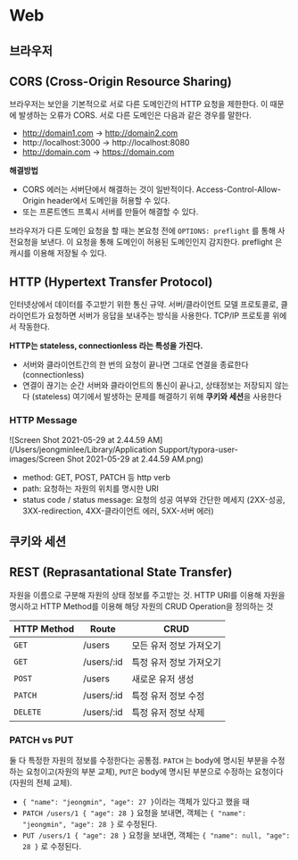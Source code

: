 # Web

## 브라우저

## CORS (Cross-Origin Resource Sharing)

브라우저는 보안을 기본적으로 서로 다른 도메인간의 HTTP 요청을 제한한다. 이 때문에 발생하는 오류가 CORS. 서로 다른 도메인은 다음과 같은 경우를 말한다.

* http://domain1.com → http://domain2.com
* http://localhost:3000 → http://localhost:8080
* http://domain.com → https://domain.com



**해결방법**

* CORS 에러는 서버단에서 해결하는 것이 일반적이다.
  Access-Control-Allow-Origin header에서 도메인을 허용할 수 있다.
* 또는 프론트엔드 프록시 서버를 만들어 해결할 수 있다.



브라우저가 다른 도메인 요청을 할 때는 본요청 전에 `OPTIONS: preflight` 를 통해 사전요청을 보낸다. 이 요청을 통해 도메인이 허용된 도메인인지 감지한다. preflight 은 캐시를 이용해 저장될 수 있다.



## HTTP (Hypertext Transfer Protocol)

인터넷상에서 데이터를 주고받기 위한 통신 규약. 서버/클라이언트 모델 프로토콜로, 클라이언트가 요청하면 서버가 응답을 보내주는 방식을 사용한다. TCP/IP 프로토콜 위에서 작동한다.

**HTTP는 stateless, connectionless 라는 특성을 가진다.**

* 서버와 클라이언트간의 한 번의 요청이 끝나면 그대로 연결을 종료한다 (connectionless)
* 연결이 끊기는 순간 서버와 클라이언트의 통신이 끝나고, 상태정보는 저장되지 않는다 (stateless)
  여기에서 발생하는 문제를 해결하기 위해 **쿠키와 세션**을 사용한다



### HTTP Message 

![Screen Shot 2021-05-29 at 2.44.59 AM](/Users/jeongminlee/Library/Application Support/typora-user-images/Screen Shot 2021-05-29 at 2.44.59 AM.png)

* method: GET, POST, PATCH 등 http verb
* path: 요청하는 자원의 위치를 명시한 URI
* status code / status message: 요청의 성공 여부와 간단한 메세지 
  (2XX-성공, 3XX-redirection, 4XX-클라이언트 에러, 5XX-서버 에러)



## 쿠키와 세션



## REST (Reprasantational State Transfer)

자원을 이름으로 구분해 자원의 상태 정보를 주고받는 것. HTTP URI를 이용해 자원을 명시하고 HTTP Method를 이용해 해당 자원의 CRUD Operation을 정의하는 것

| HTTP Method | Route      | CRUD                    |
| ----------- | ---------- | ----------------------- |
| `GET`       | /users     | 모든 유저 정보 가져오기 |
| `GET`       | /users/:id | 특정 유저 정보 가져오기 |
| `POST`      | /users     | 새로운 유저 생성        |
| `PATCH`     | /users/:id | 특정 유저 정보 수정     |
| `DELETE`    | /users/:id | 특정 유저 정보 삭제     |



### PATCH vs PUT

둘 다 특정한 자원의 정보를 수정한다는 공통점. `PATCH` 는 body에 명시된 부분을 수정하는 요청이고(자원의 부분 교체), `PUT`은 body에 명시된 부분으로 수정하는 요청이다(자원의 전체 교체).



* `{ "name": "jeongmin", "age": 27 }`이라는 객체가 있다고 했을 때
* `PATCH /users/1 { "age": 28 }` 요청을 보내면, 
  객체는 `{ "name": "jeongmin", "age": 28 }` 로 수정된다.
* `PUT /users/1 { "age": 28 }` 요청을 보내면, 
  객체는 `{ "name": null, "age": 28 }` 로 수정된다.

